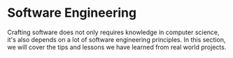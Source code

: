 # Software Engineering

Crafting software does not only requires knowledge in computer science, it's also depends on a lot of software engineering principles. In this section, we will cover the tips and lessons we have learned from real world projects.